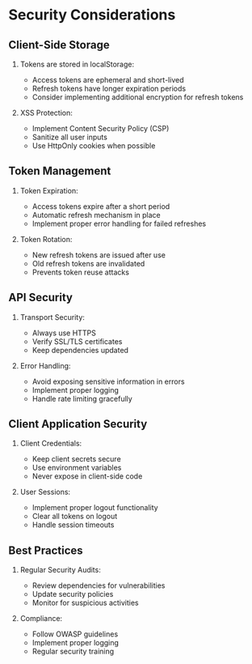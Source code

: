 # Security Considerations

## Client-Side Storage

1. Tokens are stored in localStorage:
   - Access tokens are ephemeral and short-lived
   - Refresh tokens have longer expiration periods
   - Consider implementing additional encryption for refresh tokens

2. XSS Protection:
   - Implement Content Security Policy (CSP)
   - Sanitize all user inputs
   - Use HttpOnly cookies when possible

## Token Management

1. Token Expiration:
   - Access tokens expire after a short period
   - Automatic refresh mechanism in place
   - Implement proper error handling for failed refreshes

2. Token Rotation:
   - New refresh tokens are issued after use
   - Old refresh tokens are invalidated
   - Prevents token reuse attacks

## API Security

1. Transport Security:
   - Always use HTTPS
   - Verify SSL/TLS certificates
   - Keep dependencies updated

2. Error Handling:
   - Avoid exposing sensitive information in errors
   - Implement proper logging
   - Handle rate limiting gracefully

## Client Application Security

1. Client Credentials:
   - Keep client secrets secure
   - Use environment variables
   - Never expose in client-side code

2. User Sessions:
   - Implement proper logout functionality
   - Clear all tokens on logout
   - Handle session timeouts

## Best Practices

1. Regular Security Audits:
   - Review dependencies for vulnerabilities
   - Update security policies
   - Monitor for suspicious activities

2. Compliance:
   - Follow OWASP guidelines
   - Implement proper logging
   - Regular security training

